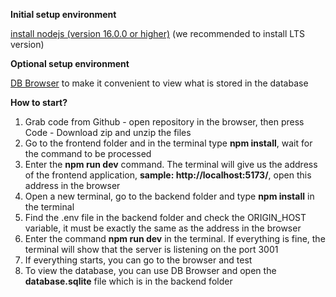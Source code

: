 **Initial setup environment**

[install nodejs (version 16.0.0 or higher)](https://nodejs.org/en/) (we recommended to install LTS version)

**Optional setup environment**

[DB Browser](https://sqlitebrowser.org/dl/) to make it convenient to view what is stored in the database

**How to start?**

1. Grab code from Github - open repository in the browser, then press Code - Download zip and unzip the files
2. Go to the frontend folder and in the terminal type **npm install**, wait for the command to be processed
3. Enter the **npm run dev** command. The terminal will give us the address of the frontend application, **sample: http://localhost:5173/**, open this address in the browser
4. Open a new terminal, go to the backend folder and type **npm install** in the terminal
5. Find the .env file in the backend folder and check the ORIGIN_HOST variable, it must be exactly the same as the address in the browser
6. Enter the command **npm run dev** in the terminal. If everything is fine, the terminal will show that the server is listening on the port 3001
7. If everything starts, you can go to the browser and test
8. To view the database, you can use DB Browser and open the **database.sqlite** file which is in the backend folder

